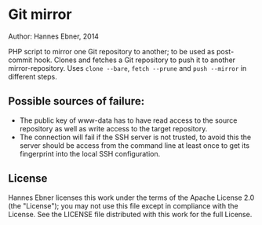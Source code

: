 # Git mirror

Author: Hannes Ebner, 2014

PHP script to mirror one Git repository to another; to be used as post-commit hook. Clones and fetches a Git repository to push it to another mirror-repository. Uses `clone --bare`, `fetch --prune` and `push --mirror` in different steps.

## Possible sources of failure:

  * The public key of www-data has to have read access to the source repository as well as write access to the target repository.
  * The connection will fail if the SSH server is not trusted, to avoid this the server should be access from the command line at least once to get its fingerprint into the local SSH configuration.

## License

Hannes Ebner licenses this work under the terms of the Apache License 2.0 (the "License"); you may not use this file except in compliance with the License. See the LICENSE file distributed with this work for the full License.
